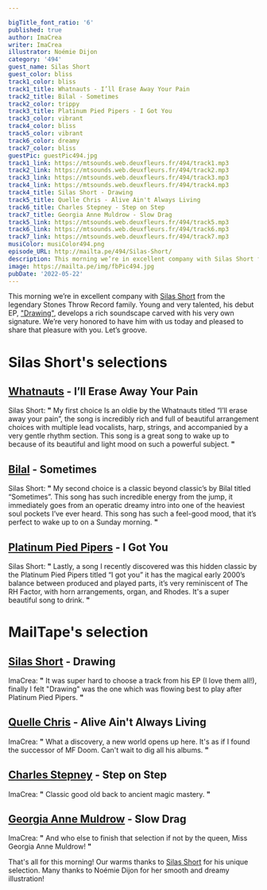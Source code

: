 ```yaml
---

bigTitle_font_ratio: '6'
published: true
author: ImaCrea
writer: ImaCrea
illustrator: Noémie Dijon
category: '494'
guest_name: Silas Short
guest_color: bliss
track1_color: bliss
track1_title: Whatnauts - I’ll Erase Away Your Pain
track2_title: Bilal - Sometimes
track2_color: trippy
track3_title: Platinum Pied Pipers - I Got You
track3_color: vibrant
track4_color: bliss
track5_color: vibrant
track6_color: dreamy
track7_color: bliss
guestPic: guestPic494.jpg
track1_link: https://mtsounds.web.deuxfleurs.fr/494/track1.mp3
track2_link: https://mtsounds.web.deuxfleurs.fr/494/track2.mp3
track3_link: https://mtsounds.web.deuxfleurs.fr/494/track3.mp3
track4_link: https://mtsounds.web.deuxfleurs.fr/494/track4.mp3
track4_title: Silas Short - Drawing
track5_title: Quelle Chris - Alive Ain't Always Living
track6_title: Charles Stepney - Step on Step
track7_title: Georgia Anne Muldrow - Slow Drag
track5_link: https://mtsounds.web.deuxfleurs.fr/494/track5.mp3
track6_link: https://mtsounds.web.deuxfleurs.fr/494/track6.mp3
track7_link: https://mtsounds.web.deuxfleurs.fr/494/track7.mp3
musiColor: musiColor494.png
episode_URL: http://mailta.pe/494/Silas-Short/
description: This morning we’re in excellent company with Silas Short from the legendary Stones Throw Record family. Young and very talented, his debut EP, “Drawing”, develops a rich soundscape carved with his very own signature. We’re very honored to have him with us today and pleased to share that pleasure with you. Let’s groove.
image: https://mailta.pe/img/fbPic494.jpg
pubDate: '2022-05-22'
---
```

This morning we’re in excellent company with [Silas Short](https://silasshort.bandcamp.com/) from the legendary Stones Throw Record family. Young and very talented, his debut EP, ["Drawing"](https://silasshort.bandcamp.com/), develops a rich soundscape carved with his very own signature. We’re very honored to have him with us today and pleased to share that pleasure with you. Let’s groove.


# Silas Short's selections
## [Whatnauts](https://www.discogs.com/artist/64836-The-Whatnauts) - I’ll Erase Away Your Pain
Silas Short: **"** My first choice Is an oldie by the Whatnauts titled “I’ll erase away your pain”, the song is incredibly rich and full of beautiful arrangement choices with multiple lead vocalists, harp, strings, and accompanied by a very gentle rhythm section. This song is a great song to wake up to because of its beautiful and light mood on such a powerful subject. **"** 

## [Bilal](https://bilal.bandcamp.com) - Sometimes
Silas Short: **"** My second choice is a classic beyond classic’s by Bilal titled “Sometimes”. This song has such incredible energy from the jump, it immediately goes from an operatic dreamy intro into one of the heaviest soul pockets I’ve ever heard. This song has such a feel-good mood, that it’s perfect to wake up to on a Sunday morning. **"** 

## [Platinum Pied Pipers](https://www.discogs.com/fr/artist/126904-Platinum-Pied-Pipers) - I Got You
Silas Short: **"** Lastly, a song I recently discovered was this hidden classic by the Platinum Pied Pipers titled “I got you” it has the magical early 2000’s balance between produced and played parts, it’s very reminiscent of The RH Factor, with horn arrangements, organ, and Rhodes. It's a super beautiful song to drink. **"** 

# MailTape's selection

## [Silas Short](https://silasshort.bandcamp.com/) - Drawing
ImaCrea: **"** It was super hard to choose a track from his EP (I love them all!), finally I felt "Drawing" was the one which was flowing best to play after Platinum Pied Pipers. **"** 

## [Quelle Chris](https://quellechris360.bandcamp.com/album/deathfame) - Alive Ain't Always Living
ImaCrea: **"** What a discovery, a new world opens up here. It's as if I found the successor of MF Doom. Can't wait to dig all his albums. **"** 

## [Charles Stepney](https://intlanthem.bandcamp.com/track/step-on-step) - Step on Step
ImaCrea: **"** Classic good old back to ancient magic mastery. **"** 

## [Georgia Anne Muldrow](https://georgiaannemuldrow.bandcamp.com/album/vweto-iii) - Slow Drag
ImaCrea: **"** And who else to finish that selection if not by the queen, Miss Georgia Anne Muldrow! **"** 

That's all for this morning! Our warms thanks to [Silas Short](https://silasshort.bandcamp.com/) for his unique selection. Many thanks to Noémie Dijon for her smooth and dreamy illustration!
